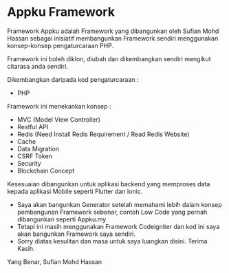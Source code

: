 # Appku Framework

Framework Appku adalah Framework yang dibangunkan oleh Sufian Mohd Hassan sebagai inisiatif membangunkan Framework sendiri menggunakan konsep-konsep pengaturcaraan PHP.

Framework ini boleh diklon, diubah dan dikembangkan sendiri mengikut citarasa anda sendiri.

Dikembangkan daripada kod pengaturcaraan : 

- PHP

Framework ini menekankan konsep :

- MVC (Model View Controller)
- Restful API
- Redis (Need Install Redis Requirement / Read Redis Website)
- Cache 
- Data Migration 
- CSRF Token 
- Security 
- Blockchain Concept

Kesesuaian dibangunkan untuk aplikasi backend yang memproses data kepada aplikasi Mobile seperti Flutter dan Ionic. 

- Saya akan bangunkan Generator setelah memahami lebih dalam konsep pembangunan Framework sebenar, contoh Low Code yang pernah dibangunkan seperti Appku.my
- Tetapi ini masih menggunakan Framework Codeigniter dan kod ini saya akan bangunkan Framework saya sendiri. 
- Sorry diatas kesulitan dan masa untuk saya luangkan disini. Terima Kasih.

Yang Benar,
Sufian Mohd Hassan

